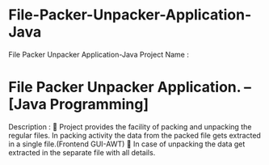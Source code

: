 # File-Packer-Unpacker-Application-Java
File Packer Unpacker Application-Java
Project Name :<h1> File Packer Unpacker Application. –[Java Programming] </h1>
 Description :
 Project provides the facility of packing and unpacking the regular files. In packing activity the
data from the packed file gets extracted in a single file.(Frontend GUI-AWT)
 In case of unpacking the data get extracted in the separate file with all details.
